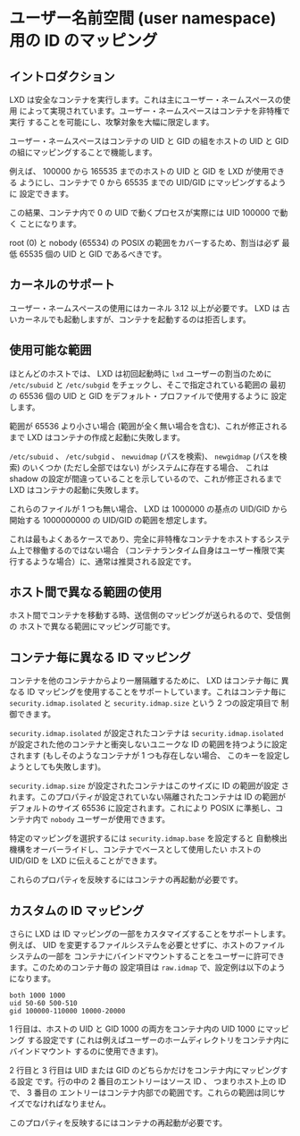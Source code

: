 # ユーザー名前空間 (user namespace) 用の ID のマッピング
## イントロダクション
LXD は安全なコンテナを実行します。これは主にユーザー・ネームスペースの使用
によって実現されています。ユーザー・ネームスペースはコンテナを非特権で実行
することを可能にし、攻撃対象を大幅に限定します。

ユーザー・ネームスペースはコンテナの UID と GID の組をホストの UID と
GID の組にマッピングすることで機能します。


例えば、 100000 から 165535 までのホストの UID と GID を LXD が使用できる
ようにし、コンテナで 0 から 65535 までの UID/GID にマッピングするように
設定できます。

この結果、コンテナ内で 0 の UID で動くプロセスが実際には UID 100000 で動く
ことになります。

root (0) と nobody (65534) の POSIX の範囲をカバーするため、割当は必ず
最低 65535 個の UID と GID であるべきです。

## カーネルのサポート
ユーザー・ネームスペースの使用にはカーネル 3.12 以上が必要です。 LXD は
古いカーネルでも起動しますが、コンテナを起動するのは拒否します。

## 使用可能な範囲
ほとんどのホストでは、 LXD は初回起動時に `lxd` ユーザーの割当のために
`/etc/subuid` と `/etc/subgid` をチェックし、そこで指定されている範囲の
最初の 65536 個の UID と GID をデフォルト・プロファイルで使用するように
設定します。

範囲が 65536 より小さい場合 (範囲が全く無い場合を含む)、これが修正される
まで LXD はコンテナの作成と起動に失敗します。

`/etc/subuid` 、 `/etc/subgid` 、 `newuidmap` (パスを検索)、 `newgidmap`
(パスを検索) のいくつか (ただし全部ではない) がシステムに存在する場合、
これは shadow の設定が間違っていることを示しているので、これが修正されるまで
LXD はコンテナの起動に失敗します。

これらのファイルが 1 つも無い場合、 LXD は 1000000 の基点の UID/GID から開始する
1000000000 の UID/GID の範囲を想定します。

これは最もよくあるケースであり、完全に非特権なコンテナをホストするシステム上で稼働するのではない場合
（コンテナランタイム自身はユーザー権限で実行するような場合）に、通常は推奨される設定です。

## ホスト間で異なる範囲の使用
ホスト間でコンテナを移動する時、送信側のマッピングが送られるので、受信側の
ホストで異なる範囲にマッピング可能です。

## コンテナ毎に異なる ID マッピング
コンテナを他のコンテナからより一層隔離するために、 LXD はコンテナ毎に
異なる ID マッピングを使用することをサポートしています。これはコンテナ毎に
`security.idmap.isolated` と `security.idmap.size` という 2 つの設定項目で
制御できます。

`security.idmap.isolated` が設定されたコンテナは
`security.idmap.isolated` が設定された他のコンテナと衝突しないユニークな
ID の範囲を持つように設定されます (もしそのようなコンテナが 1 つも存在しない場合、
このキーを設定しようとしても失敗します)。

`security.idmap.size` が設定されたコンテナはこのサイズに ID の範囲が設定
されます。このプロパティが設定されていない隔離されたコンテナは ID の範囲が
デフォルトのサイズ 65536 に設定されます。これにより POSIX に準拠し、コンテナ内で
`nobody` ユーザーが使用できます。

特定のマッピングを選択するには `security.idmap.base` を設定すると
自動検出機構をオーバーライドし、コンテナでベースとして使用したい
ホストの UID/GID を LXD に伝えることができます。

これらのプロパティを反映するにはコンテナの再起動が必要です。

## カスタムの ID マッピング
さらに LXD は ID マッピングの一部をカスタマイズすることをサポートします。例えば、
UID を変更するファイルシステムを必要とせずに、ホストのファイルシステムの一部を
コンテナにバインドマウントすることをユーザーに許可できます。このためのコンテナ毎の
設定項目は `raw.idmap` で、設定例は以下のようになります。

    both 1000 1000
    uid 50-60 500-510
    gid 100000-110000 10000-20000

1 行目は、ホストの UID と GID 1000 の両方をコンテナ内の UID 1000 にマッピング
する設定です (これは例えばユーザーのホームディレクトリをコンテナ内にバインドマウント
するのに使用できます)。

2 行目と 3 行目は UID または GID のどちらかだけをコンテナ内にマッピングする設定
です。行の中の 2 番目のエントリーはソース ID 、 つまりホスト上の ID で、 3 番目の
エントリーはコンテナ内部での範囲です。これらの範囲は同じサイズでなければなりません。

このプロパティを反映するにはコンテナの再起動が必要です。
